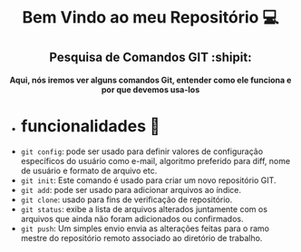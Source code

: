 

  
<h1 align="center"> Bem Vindo ao meu Repositório 💻
  
<h2 align="center"> Pesquisa de Comandos GIT :shipit: 

 
<h4 align="center"> Aqui, nós iremos ver alguns comandos Git, entender como ele funciona e por que devemos usa-los </h4>

- # funcionalidades :space_invader:
- `git config`: pode ser usado para definir valores de configuração específicos do usuário como e-mail, algoritmo preferido para diff, nome de usuário e formato de arquivo etc.
- `git init`: Este comando é usado para criar um novo repositório GIT.
- `git add`: pode ser usado para adicionar arquivos ao índice.
- `git clone`: usado para fins de verificação de repositório.
- `git status`: exibe a lista de arquivos alterados juntamente com os arquivos que ainda não foram adicionados ou confirmados.
- `git push`: Um simples envio envia as alterações feitas para o ramo mestre do repositório remoto associado ao diretório de trabalho.
  
